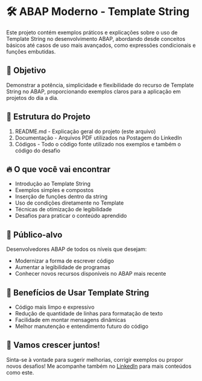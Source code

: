 # 🛠️ ABAP Moderno - Template String
Este projeto contém exemplos práticos e explicações sobre o uso de Template String no desenvolvimento ABAP, abordando desde conceitos básicos até casos de uso mais avançados, como expressões condicionais e funções embutidas.

## 📌 Objetivo
Demonstrar a potência, simplicidade e flexibilidade do recurso de Template String no ABAP, proporcionando exemplos claros para a aplicação em projetos do dia a dia.

## 📂 Estrutura do Projeto
1. README.md - Explicação geral do projeto (este arquivo)
2. Documentação - Arquivos PDF utilizados na Postagem do LinkedIn
3. Códigos - Todo o código fonte utilizado nos exemplos e também o código do desafio

## 🔥 O que você vai encontrar
* Introdução ao Template String
* Exemplos simples e compostos
* Inserção de funções dentro da string
* Uso de condições diretamente no Template
* Técnicas de otimização de legibilidade
* Desafios para praticar o conteúdo aprendido

## 🚀 Público-alvo
Desenvolvedores ABAP de todos os níveis que desejam:

* Modernizar a forma de escrever código
* Aumentar a legibilidade de programas
* Conhecer novos recursos disponíveis no ABAP mais recente

## 🎯 Benefícios de Usar Template String
* Código mais limpo e expressivo
* Redução de quantidade de linhas para formatação de texto
* Facilidade em montar mensagens dinâmicas
* Melhor manutenção e entendimento futuro do código

## 🤝 Vamos crescer juntos!
Sinta-se à vontade para sugerir melhorias, corrigir exemplos ou propor novos desafios!
Me acompanhe também no [LinkedIn](link-LinkedIn) para mais conteúdos como este.

[link-LinkedIn]: https://www.linkedin.com/in/yuribacelar/